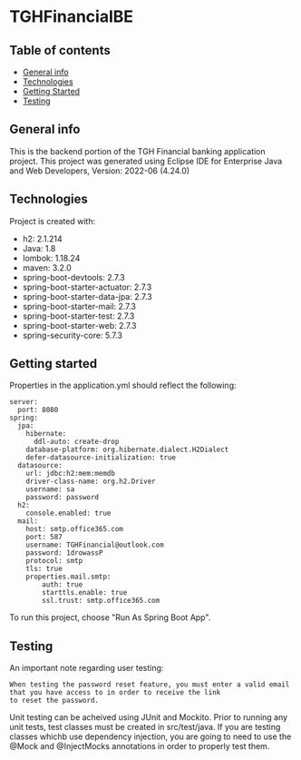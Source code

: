 # TGHFinancialBE
## Table of contents
* [General info](#general-info)
* [Technologies](#technologies)
* [Getting Started](#getting-started)
* [Testing](#testing)

## General info
This is the backend portion of the TGH Financial banking application project. This project was generated using Eclipse IDE for Enterprise Java and Web Developers, Version: 2022-06 (4.24.0)
	
## Technologies
Project is created with:
* h2: 2.1.214
* Java: 1.8
* lombok: 1.18.24
* maven: 3.2.0
* spring-boot-devtools: 2.7.3
* spring-boot-starter-actuator: 2.7.3
* spring-boot-starter-data-jpa: 2.7.3
* spring-boot-starter-mail: 2.7.3
* spring-boot-starter-test: 2.7.3
* spring-boot-starter-web: 2.7.3
* spring-security-core: 5.7.3
	
## Getting started

Properties in the application.yml should reflect the following:
```
server:
  port: 8080
spring:
  jpa:
    hibernate:
      ddl-auto: create-drop
    database-platform: org.hibernate.dialect.H2Dialect
    defer-datasource-initialization: true
  datasource:
    url: jdbc:h2:mem:memdb
    driver-class-name: org.h2.Driver
    username: sa
    password: password
  h2:
    console.enabled: true
  mail: 
    host: smtp.office365.com
    port: 587  
    username: TGHFinancial@outlook.com
    password: 1drowassP
    protocol: smtp
    tls: true
    properties.mail.smtp:
        auth: true
        starttls.enable: true
        ssl.trust: smtp.office365.com
```

To run this project, choose "Run As Spring Boot App".

## Testing

An important note regarding user testing: 
```
When testing the password reset feature, you must enter a valid email that you have access to in order to receive the link 
to reset the password.
```

Unit testing can be acheived using JUnit and Mockito. Prior to running any unit tests, test classes must be created in src/test/java. If you are testing classes whichb use dependency injection, you are going to need to use the @Mock and @InjectMocks annotations in order to properly test them.
